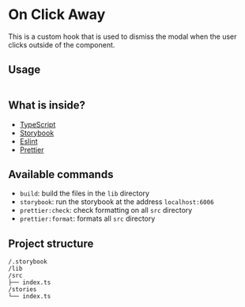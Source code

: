 # On Click Away

This is a custom hook that is used to dismiss the modal when the user clicks outside of the component.

## Usage

```js
```

## What is inside?

- [TypeScript](https://www.typescriptlang.org/)
- [Storybook](https://storybook.js.org/)
- [Eslint](https://eslint.org/)
- [Prettier](https://prettier.io/)

## Available commands

- `build`: build the files in the `lib` directory
- `storybook`: run the storybook at the address `localhost:6006`
- `prettier:check`: check formatting on all `src` directory
- `prettier:format`: formats all `src` directory

## Project structure

```
/.storybook
/lib
/src
├── index.ts
/stories
└── index.ts
```

